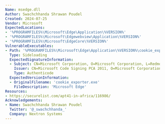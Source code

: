 ```yaml
---
Name: msedge.dll
Author: Swachchhanda Shrawan Poudel
Created: 2024-07-25
Vendor: Microsoft
ExpectedLocations:
- '%PROGRAMFILES%\Microsoft\Edge\Application\%VERSION%'
- '%PROGRAMFILES%\Microsoft\Edgewebview\Application\%VERSION%'
- '%PROGRAMFILES%\Microsoft\EdgeCore\%VERSION%'
VulnerableExecutables:
- Path: '%PROGRAMFILES%\Microsoft\Edge\Application\%VERSION%\cookie_exporter.exe'
  Type: Sideloading
  ExpectedSignatureInformation:
  - Subject: CN=Microsoft Corporation, O=Microsoft Corporation, L=Redmond, S=Washington, C=US
    Issuer: CN=Microsoft Code Signing PCA 2011, O=Microsoft Corporation, L=Redmond, S=Washington, C=US
    Type: Authenticode
  ExpectedVersionInformation:
  - OriginalFilename: 'cookie_exporter.exe'
    FileDescription: 'Microsoft Edge'
Resources:
- https://securelist.com/apt41-in-africa/116986/
Acknowledgements:
- Name: Swachchhanda Shrawan Poudel
  Twitter: '@_swachchhanda_'
  Company: Nextron Systems
---
```


